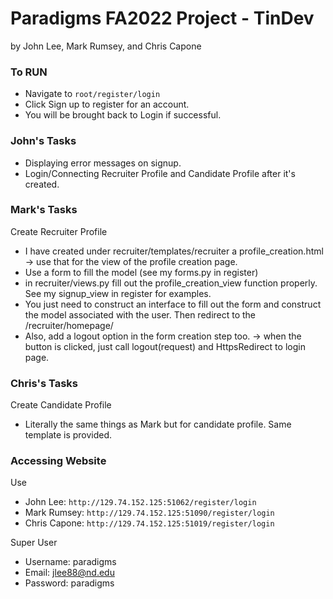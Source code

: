 # Paradigms FA2022 Project - TinDev
by John Lee, Mark Rumsey, and Chris Capone

### To RUN
- Navigate to `root/register/login`
- Click Sign up to register for an account.
- You will be brought back to Login if successful.

### John's Tasks
- Displaying error messages on signup.
- Login/Connecting Recruiter Profile and Candidate Profile after it's created.

### Mark's Tasks
Create Recruiter Profile
- I have created under recruiter/templates/recruiter a profile_creation.html -> use that for the view of the profile creation page.
- Use a form to fill the model (see my forms.py in register)
- in recruiter/views.py fill out the profile_creation_view function properly. See my signup_view in register for examples.
- You just need to construct an interface to fill out the form and construct the model associated with the user. Then redirect to the /recruiter/homepage/
- Also, add a logout option in the form creation step too. -> when the button is clicked, just call logout(request) and HttpsRedirect to login page.

### Chris's Tasks
Create Candidate Profile
- Literally the same things as Mark but for candidate profile. Same template is provided.

### Accessing Website
Use 
- John Lee: `http://129.74.152.125:51062/register/login`
- Mark Rumsey: `http://129.74.152.125:51090/register/login`
- Chris Capone: `http://129.74.152.125:51019/register/login`

Super User
- Username: paradigms
- Email: jlee88@nd.edu
- Password: paradigms